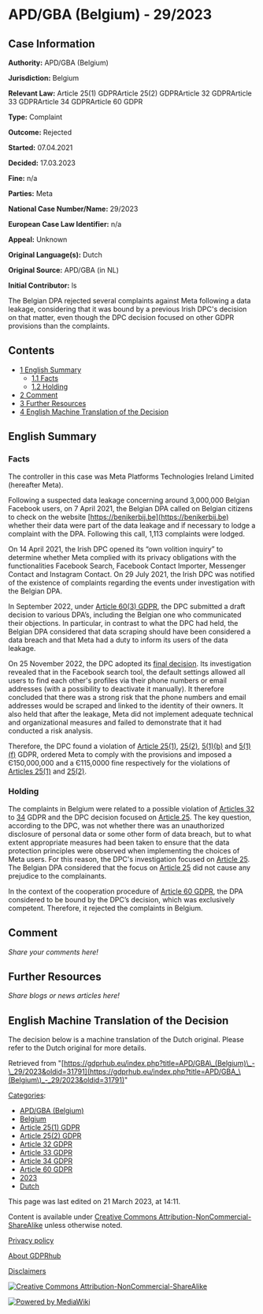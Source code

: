 # APD/GBA (Belgium) - 29/2023

## Case Information

**Authority:** APD/GBA (Belgium)

**Jurisdiction:** Belgium

**Relevant Law:** Article 25(1) GDPRArticle 25(2) GDPRArticle 32 GDPRArticle 33 GDPRArticle 34 GDPRArticle 60 GDPR

**Type:** Complaint

**Outcome:** Rejected

**Started:** 07.04.2021

**Decided:** 17.03.2023

**Fine:** n/a

**Parties:** Meta

**National Case Number/Name:** 29/2023

**European Case Law Identifier:** n/a

**Appeal:** Unknown

**Original Language(s):** Dutch

**Original Source:** APD/GBA (in NL)

**Initial Contributor:** ls

The Belgian DPA rejected several complaints against Meta following a data leakage, considering that it was bound by a previous Irish DPC's decision on that matter, even though the DPC decision focused on other GDPR provisions than the complaints.

## Contents

*   [1 English Summary](#English_Summary)
    *   [1.1 Facts](#Facts)
    *   [1.2 Holding](#Holding)
*   [2 Comment](#Comment)
*   [3 Further Resources](#Further_Resources)
*   [4 English Machine Translation of the Decision](#English_Machine_Translation_of_the_Decision)

## English Summary

### Facts

The controller in this case was Meta Platforms Technologies Ireland Limited (hereafter Meta).

Following a suspected data leakage concerning around 3,000,000 Belgian Facebook users, on 7 April 2021, the Belgian DPA called on Belgian citizens to check on the website [https://benikerbij.be](https://benikerbij.be) whether their data were part of the data leakage and if necessary to lodge a complaint with the DPA. Following this call, 1,113 complaints were lodged.

On 14 April 2021, the Irish DPC opened its “own volition inquiry” to determine whether Meta complied with its privacy obligations with the functionalities Facebook Search, Facebook Contact Importer, Messenger Contact and Instagram Contact. On 29 July 2021, the Irish DPC was notified of the existence of complaints regarding the events under investigation with the Belgian DPA.

In September 2022, under [Article 60(3) GDPR](/index.php?title=Article_60_GDPR "Article 60 GDPR"), the DPC submitted a draft decision to various DPA’s, including the Belgian one who communicated their objections. In particular, in contrast to what the DPC had held, the Belgian DPA considered that data scraping should have been considered a data breach and that Meta had a duty to inform its users of the data leakage.

On 25 November 2022, the DPC adopted its [final decision](https://www.dataprotection.ie/sites/default/files/uploads/2022-12/Final%20Decision_IN-21-4-2_Redacted.pdf). Its investigation revealed that in the Facebook search tool, the default settings allowed all users to find each other's profiles via their phone numbers or email addresses (with a possibility to deactivate it manually). It therefore concluded that there was a strong risk that the phone numbers and email addresses would be scraped and linked to the identity of their owners. It also held that after the leakage, Meta did not implement adequate technical and organizational measures and failed to demonstrate that it had conducted a risk analysis.

Therefore, the DPC found a violation of [Article 25(1)](/index.php?title=Article_25_GDPR "Article 25 GDPR"), [25(2),](/index.php?title=Article_25_GDPR "Article 25 GDPR") [5(1)(b)](/index.php?title=Article_5_GDPR "Article 5 GDPR") and [5(1)(f)](/index.php?title=Article_5_GDPR "Article 5 GDPR") GDPR, ordered Meta to comply with the provisions and imposed a Є150,000,000 and a Є115,0000 fine respectively for the violations of [Articles 25(1)](/index.php?title=Article_25_GDPR "Article 25 GDPR") and [25(2)](/index.php?title=Article_25_GDPR "Article 25 GDPR").

### Holding

The complaints in Belgium were related to a possible violation of [Articles 32](/index.php?title=Article_32_GDPR "Article 32 GDPR") to [34](/index.php?title=Article_34_GDPR "Article 34 GDPR") GDPR and the DPC decision focused on [Article 25](/index.php?title=Article_25_GDPR "Article 25 GDPR"). The key question, according to the DPC, was not whether there was an unauthorized disclosure of personal data or some other form of data breach, but to what extent appropriate measures had been taken to ensure that the data protection principles were observed when implementing the choices of Meta users. For this reason, the DPC's investigation focused on [Article 25](/index.php?title=Article_25_GDPR "Article 25 GDPR"). The Belgian DPA considered that the focus on [Article 25](/index.php?title=Article_25_GDPR "Article 25 GDPR") did not cause any prejudice to the complainants.

In the context of the cooperation procedure of [Article 60 GDPR](/index.php?title=Article_60_GDPR "Article 60 GDPR"), the DPA considered to be bound by the DPC’s decision, which was exclusively competent. Therefore, it rejected the complaints in Belgium.

## Comment

_Share your comments here!_

## Further Resources

_Share blogs or news articles here!_

## English Machine Translation of the Decision

The decision below is a machine translation of the Dutch original. Please refer to the Dutch original for more details.

Retrieved from "[https://gdprhub.eu/index.php?title=APD/GBA\_(Belgium)\_-\_29/2023&oldid=31791](https://gdprhub.eu/index.php?title=APD/GBA_\(Belgium\)_-_29/2023&oldid=31791)"

[Categories](/index.php?title=Special:Categories "Special:Categories"):

*   [APD/GBA (Belgium)](/index.php?title=Category:APD/GBA_\(Belgium\) "Category:APD/GBA (Belgium)")
*   [Belgium](/index.php?title=Category:Belgium "Category:Belgium")
*   [Article 25(1) GDPR](/index.php?title=Category:Article_25\(1\)_GDPR "Category:Article 25(1) GDPR")
*   [Article 25(2) GDPR](/index.php?title=Category:Article_25\(2\)_GDPR "Category:Article 25(2) GDPR")
*   [Article 32 GDPR](/index.php?title=Category:Article_32_GDPR "Category:Article 32 GDPR")
*   [Article 33 GDPR](/index.php?title=Category:Article_33_GDPR "Category:Article 33 GDPR")
*   [Article 34 GDPR](/index.php?title=Category:Article_34_GDPR "Category:Article 34 GDPR")
*   [Article 60 GDPR](/index.php?title=Category:Article_60_GDPR "Category:Article 60 GDPR")
*   [2023](/index.php?title=Category:2023 "Category:2023")
*   [Dutch](/index.php?title=Category:Dutch "Category:Dutch")

This page was last edited on 21 March 2023, at 14:11.

Content is available under [Creative Commons Attribution-NonCommercial-ShareAlike](https://creativecommons.org/licenses/by-nc-sa/4.0/) unless otherwise noted.

[Privacy policy](/index.php?title=GDPRhub:Privacy_policy)

[About GDPRhub](/index.php?title=GDPRhub:About)

[Disclaimers](/index.php?title=GDPRhub:General_disclaimer)

[![Creative Commons Attribution-NonCommercial-ShareAlike](/resources/assets/licenses/cc-by-nc-sa.png)](https://creativecommons.org/licenses/by-nc-sa/4.0/)

[![Powered by MediaWiki](/resources/assets/poweredby_mediawiki_88x31.png)](https://www.mediawiki.org/)